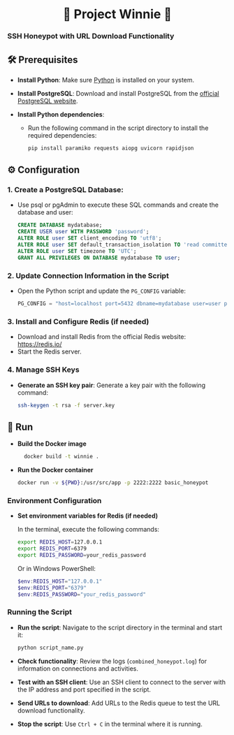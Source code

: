 <h1 align="center"> 🐻 Project Winnie 🍟 </h1>

### SSH Honeypot with URL Download Functionality

## 🛠️ Prerequisites

- **Install Python**: Make sure [Python](https://www.python.org/downloads/) is installed on your system.
  
- **Install PostgreSQL**: Download and install PostgreSQL from the [official PostgreSQL website](https://www.postgresql.org/download/).
  
- **Install Python dependencies**:
  - Run the following command in the script directory to install the required dependencies:

    ```bash
    pip install paramiko requests aiopg uvicorn rapidjson
    ```

## ⚙️ Configuration

### 1. Create a PostgreSQL Database:
   - Use psql or pgAdmin to execute these SQL commands and create the database and user:

     ```sql
     CREATE DATABASE mydatabase;
     CREATE USER user WITH PASSWORD 'password';
     ALTER ROLE user SET client_encoding TO 'utf8';
     ALTER ROLE user SET default_transaction_isolation TO 'read committed';
     ALTER ROLE user SET timezone TO 'UTC';
     GRANT ALL PRIVILEGES ON DATABASE mydatabase TO user;
     ```

### 2. Update Connection Information in the Script
   - Open the Python script and update the `PG_CONFIG` variable:

     ```python
     PG_CONFIG = "host=localhost port=5432 dbname=mydatabase user=user password=password"
     ```

### 3. Install and Configure Redis (if needed)
   - Download and install Redis from the official Redis website: https://redis.io/
   - Start the Redis server.

### 4. Manage SSH Keys

- **Generate an SSH key pair**: Generate a key pair with the following command:

    ```bash
    ssh-keygen -t rsa -f server.key
    ```

## 🚀 Run

- **Build the Docker image**

  ```bash
    docker build -t winnie .
  ```

- **Run the Docker container**

    ```bash
    docker run -v ${PWD}:/usr/src/app -p 2222:2222 basic_honeypot
    ```

### Environment Configuration

- **Set environment variables for Redis (if needed)**
  
  In the terminal, execute the following commands:

    ```bash
    export REDIS_HOST=127.0.0.1
    export REDIS_PORT=6379
    export REDIS_PASSWORD=your_redis_password
    ```

  Or in Windows PowerShell:

    ```powershell
    $env:REDIS_HOST="127.0.0.1"
    $env:REDIS_PORT="6379"
    $env:REDIS_PASSWORD="your_redis_password"
    ```

### Running the Script

- **Run the script**: Navigate to the script directory in the terminal and start it:

    ```bash
    python script_name.py
    ```

- **Check functionality**: Review the logs (`combined_honeypot.log`) for information on connections and activities.

- **Test with an SSH client**: Use an SSH client to connect to the server with the IP address and port specified in the script.

- **Send URLs to download**: Add URLs to the Redis queue to test the URL download functionality.

- **Stop the script**: Use `Ctrl + C` in the terminal where it is running.

